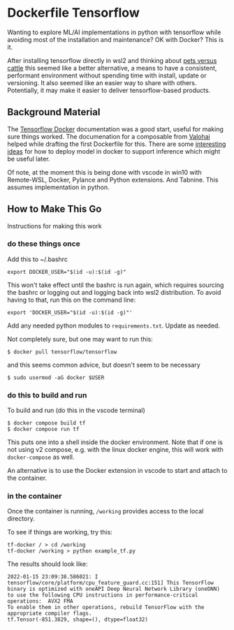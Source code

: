 # Dockerfile Tensorflow
Wanting to explore ML/AI implementations in python with tensorflow while avoiding most of the installation and maintenance?  OK with Docker?  This is it.

After installing tensorflow directly in wsl2 and thinking about [pets versus cattle](http://cloudscaling.com/blog/cloud-computing/the-history-of-pets-vs-cattle/) this seemed like a better alternative, a means to have a consistent, performant environment without spending time with install, update or versioning.  It also seemed like an easier way to share with others.  Potentially, it may make it easier to deliver tensorflow-based products. 

## Background Material
The [Tensorflow Docker](https://www.tensorflow.org/install/docker) documentation was a good start, useful for making sure things worked.  The documenation for a composable from [Valohai](https://docs.valohai.com/howto/docker/docker-build-image/) helped while drafting the first Dockerfile for this.  There are some [interesting ideas](https://towardsdatascience.com/how-to-deploy-machine-learning-models-with-tensorflow-part-2-containerize-it-db0ad7ca35a7) for how to deploy model in docker to support inference which might be useful later.

Of note, at the moment this is being done with vscode in win10 with Remote-WSL, Docker, Pylance and Python extensions.  And Tabnine.  This assumes implementation in python.  

## How to Make This Go
Instructions for making this work

### do these things once
Add this to ~/.bashrc
```
export DOCKER_USER="$(id -u):$(id -g)"
```
This won't take effect until the bashrc is run again, which requires sourcing the bashrc or logging out and logging back into wsl2 distribution.  To avoid having to that, run this on the command line:
```
export 'DOCKER_USER="$(id -u):$(id -g)"'
```

Add any needed python modules to `requirements.txt`.  Update as needed.

Not completely sure, but one may want to run this:
```
$ docker pull tensorflow/tensorflow
```
and this seems common advice, but doesn't seem to be necessary
```
$ sudo usermod -aG docker $USER
```

### do this to build and run
To build and run (do this in the vscode terminal)
```
$ docker compose build tf
$ docker compose run tf
```
This puts one into a shell inside the docker environment.  Note that if one is not using v2 compose, e.g. with the linux docker engine, this will work with `docker-compose` as well.

An alternative is to use the Docker extension in vscode to start and attach to the container.  

### in the container 
Once the container is running, `/working` provides access to the local directory.

To see if things are working, try this:
```
tf-docker / > cd /working
tf-docker /working > python example_tf.py 
```
The results should look like:
```
2022-01-15 23:09:38.586021: I tensorflow/core/platform/cpu_feature_guard.cc:151] This TensorFlow binary is optimized with oneAPI Deep Neural Network Library (oneDNN) to use the following CPU instructions in performance-critical operations:  AVX2 FMA
To enable them in other operations, rebuild TensorFlow with the appropriate compiler flags.
tf.Tensor(-851.3829, shape=(), dtype=float32)
```
